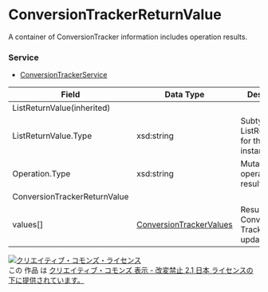 # ConversionTrackerReturnValue
A container of ConversionTracker information includes operation results.
### Service
+ [ConversionTrackerService](../services/ConversionTrackerService.md)

| Field | Data Type | Description | 
|---|---|---|
| ListReturnValue(inherited)|||
| ListReturnValue.Type| xsd:string| Subtype of  ListReturnValue for this instance. |
| Operation.Type| xsd:string| Mutate operation result |
| ConversionTrackerReturnValue|||
| values[]| <a href="./ConversionTrackerValues.md">ConversionTrackerValues</a>| Results of Conversion Tracker updates |
<a rel="license" href="http://creativecommons.org/licenses/by-nd/2.1/jp/"><img alt="クリエイティブ・コモンズ・ライセンス" style="border-width:0" src="https://i.creativecommons.org/l/by-nd/2.1/jp/88x31.png" /></a><br />この 作品 は <a rel="license" href="http://creativecommons.org/licenses/by-nd/2.1/jp/">クリエイティブ・コモンズ 表示 - 改変禁止 2.1 日本 ライセンスの下に提供されています。</a>
